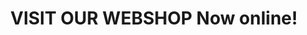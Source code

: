 ---
title: VISIT OUR WEBSHOP Now online!
tagline: YOU KNOW YOU WANT IT...
height: 1
width: 6
gold: false
contentNL: (https://manuvel-be.myshopify.com)[WEBSHOP MANUVÈL]
contentEN: (https://manuvel-be.myshopify.com)[WEBSHOP MANUVÈL]
---